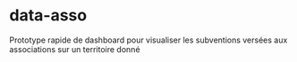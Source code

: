 # data-asso
Prototype rapide de dashboard pour visualiser les subventions versées aux associations sur un territoire donné
